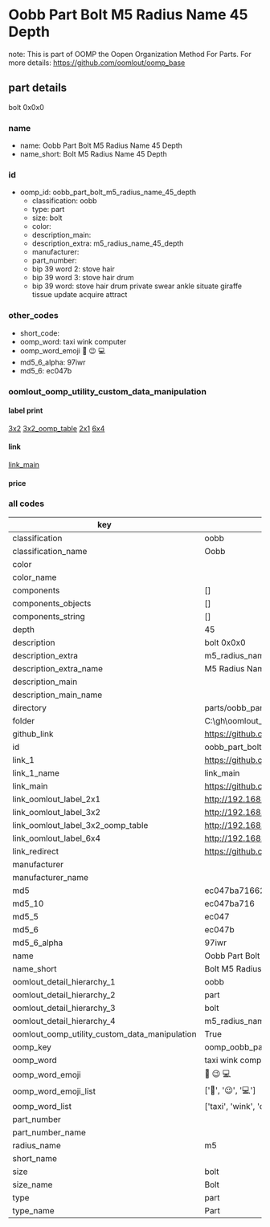 # Oobb Part Bolt M5 Radius Name 45 Depth  

note: This is part of OOMP the Oopen Organization Method For Parts. For more details: https://github.com/oomlout/oomp_base

##  part details
  



bolt 0x0x0



### name
* name: Oobb Part Bolt M5 Radius Name 45 Depth
* name_short: Bolt M5 Radius Name 45 Depth
### id
* oomp_id: oobb_part_bolt_m5_radius_name_45_depth
  * classification: oobb
  * type: part
  * size: bolt
  * color: 
  * description_main: 
  * description_extra: m5_radius_name_45_depth
  * manufacturer: 
  * part_number: 
  * bip 39 word 2: stove hair
  * bip 39 word 3: stove hair drum
  * bip 39 word: stove hair drum private swear ankle situate giraffe tissue update acquire attract

### other_codes
* short_code: 
* oomp_word: taxi wink computer
* oomp_word_emoji :taxi: :wink: :computer:
* md5_6_alpha: 97iwr
* md5_6: ec047b






### oomlout_oomp_utility_custom_data_manipulation
#### label print
[3x2](http://192.168.1.245:1112/?label=oomp%2097iwr)
[3x2_oomp_table](http://192.168.1.108:1112/?label=oomp%2097iwr)
[2x1](http://192.168.1.242:1112/?label=oomp%2097iwr)
[6x4](http://192.168.1.55:1112/?label=oomp%2097iwr)    

#### link

[link_main](https://github.com/oomlout/oomlout_oobb_version_4_generated_parts/tree/main/navigation_oomp/oobb/part/bolt//m5_radius_name_45_depth/part)                              

#### price







### all codes 
| key | value |  
| --- | --- |  
| classification | oobb |  
| classification_name | Oobb |  
| color |  |  
| color_name |  |  
| components | [] |  
| components_objects | [] |  
| components_string | [] |  
| depth | 45 |  
| description | bolt 0x0x0 |  
| description_extra | m5_radius_name_45_depth |  
| description_extra_name | M5 Radius Name 45 Depth |  
| description_main |  |  
| description_main_name |  |  
| directory | parts/oobb_part_bolt_m5_radius_name_45_depth |  
| folder | C:\gh\oomlout_oobb_version_4_generated_parts\parts\oobb_part_bolt_m5_radius_name_45_depth |  
| github_link | https://github.com/oomlout/oomlout_oomp_part_src/tree/main/parts/oobb_part_bolt_m5_radius_name_45_depth |  
| id | oobb_part_bolt_m5_radius_name_45_depth |  
| link_1 | https://github.com/oomlout/oomlout_oobb_version_4_generated_parts/tree/main/navigation_oomp/oobb/part/bolt//m5_radius_name_45_depth/part |  
| link_1_name | link_main |  
| link_main | https://github.com/oomlout/oomlout_oobb_version_4_generated_parts/tree/main/navigation_oomp/oobb/part/bolt//m5_radius_name_45_depth/part |  
| link_oomlout_label_2x1 | http://192.168.1.242:1112/?label=oomp%2097iwr |  
| link_oomlout_label_3x2 | http://192.168.1.245:1112/?label=oomp%2097iwr |  
| link_oomlout_label_3x2_oomp_table | http://192.168.1.108:1112/?label=oomp%2097iwr |  
| link_oomlout_label_6x4 | http://192.168.1.55:1112/?label=oomp%2097iwr |  
| link_redirect | https://github.com/oomlout/oomlout_oobb_version_4_generated_parts/tree/main/parts/hardware_bolt_m5_45 |  
| manufacturer |  |  
| manufacturer_name |  |  
| md5 | ec047ba71662393424edcab2871a16b5 |  
| md5_10 | ec047ba716 |  
| md5_5 | ec047 |  
| md5_6 | ec047b |  
| md5_6_alpha | 97iwr |  
| name | Oobb Part Bolt M5 Radius Name 45 Depth |  
| name_short | Bolt M5 Radius Name 45 Depth |  
| oomlout_detail_hierarchy_1 | oobb |  
| oomlout_detail_hierarchy_2 | part |  
| oomlout_detail_hierarchy_3 | bolt |  
| oomlout_detail_hierarchy_4 | m5_radius_name_45_depth |  
| oomlout_oomp_utility_custom_data_manipulation | True |  
| oomp_key | oomp_oobb_part_bolt_m5_radius_name_45_depth |  
| oomp_word | taxi wink computer |  
| oomp_word_emoji | :taxi: :wink: :computer: |  
| oomp_word_emoji_list | [':taxi:', ':wink:', ':computer:'] |  
| oomp_word_list | ['taxi', 'wink', 'computer'] |  
| part_number |  |  
| part_number_name |  |  
| radius_name | m5 |  
| short_name |  |  
| size | bolt |  
| size_name | Bolt |  
| type | part |  
| type_name | Part |  
